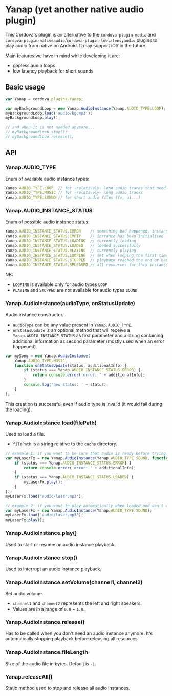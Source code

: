 # Yanap (yet another native audio plugin)

This Cordova's plugin is an alternative to the `cordova-plugin-media` and `cordova-plugin-nativeaudio`/`cordova-plugin-lowlatencyaudio` plugins to play audio from native on Android. It may support iOS in the future.

Main features we have in mind while developing it are:
- gapless audio loops
- low latency playback for short sounds

## Basic usage

```javascript
var Yanap = cordova.plugins.Yanap;

var myBackgroundLoop = new Yanap.AudioInstance(Yanap.AUDIO_TYPE.LOOP);
myBackgroundLoop.load('audio/bg.mp3');
myBackgroundLoop.play();

// and when it is not needed anymore...
// myBackgroundLoop.stop();
// myBackgroundLoop.release();
```

## API

### Yanap.AUDIO_TYPE

Enum of available audio instance types:

```javascript
Yanap.AUDIO_TYPE.LOOP  // for -relatively- long audio tracks that need to loop
Yanap.AUDIO_TYPE.MUSIC // for -relatively- long audio tracks
Yanap.AUDIO_TYPE.SOUND // for short audio files (fx, ui...)
```

### Yanap.AUDIO_INSTANCE_STATUS

Enum of possible audio instance status:
```javascript
Yanap.AUDIO_INSTANCE_STATUS.ERROR    // something bad happened, instance cannot be used anymore
Yanap.AUDIO_INSTANCE_STATUS.EMPTY    // instance has been initialised
Yanap.AUDIO_INSTANCE_STATUS.LOADING  // currently loading
Yanap.AUDIO_INSTANCE_STATUS.LOADED   // loaded successfully
Yanap.AUDIO_INSTANCE_STATUS.PLAYING  // currently playing
Yanap.AUDIO_INSTANCE_STATUS.LOOPING  // set when looping the first time and re-triggered at each consecutive loop
Yanap.AUDIO_INSTANCE_STATUS.STOPPED  // playback reached the end or has been manually stopped
Yanap.AUDIO_INSTANCE_STATUS.RELEASED // all resources for this instance have been released
```

NB:
- `LOOPING` is available only for audio types `LOOP`
- `PLAYING` and `STOPPED` are not available for audio types `SOUND`

### Yanap.AudioInstance(audioType, onStatusUpdate)

Audio instance constructor.
- `audioType` can be any value present in `Yanap.AUDIO_TYPE`.
- `onStatusUpdate` is an optional method that will receive a `Yanap.AUDIO_INSTANCE_STATUS` as first parameter and a string containing additional information as second parameter (mostly used when an error happened).

```javascript
var mySong = new Yanap.AudioInstance(
	Yanap.AUDIO_TYPE.MUSIC,
	function onStatusUpdate(status, additionalInfo) {
		if (status === Yanap.AUDIO_INSTANCE_STATUS.ERROR) {
			return console.error('error: ' + additionalInfo);
		}
		console.log('new status: ' + status);
	}
);
```

This creation is successful even if audio type is invalid (it would fail during the loading).

### Yanap.AudioInstance.load(filePath)

Used to load a file.
- `filePath` is a string relative to the `cache` directory.

```javascript
// example 1: if you want to be sure that audio is ready before trying to play it
var myLaserFx = new Yanap.AudioInstance(Yanap.AUDIO_TYPE.SOUND, function (status) {
	if (status === Yanap.AUDIO_INSTANCE_STATUS.ERROR) {
		return console.error('error: ' + additionalInfo);
	}
	if (status === Yanap.AUDIO_INSTANCE_STATUS.LOADED) {
		myLaserFx.play();
	}
});
myLaserFx.load('audio/laser.mp3');

// example 2: if you want to play automatically when loaded and don't care about errors
var myLaserFx = new Yanap.AudioInstance(Yanap.AUDIO_TYPE.SOUND);
myLaserFx.load('audio/laser.mp3');
myLaserFx.play();
```

### Yanap.AudioInstance.play()

Used to start or resume an audio instance playback.

### Yanap.AudioInstance.stop()

Used to interrupt an audio instance playback.

### Yanap.AudioInstance.setVolume(channel1, channel2)

Set audio volume.
- `channel1` and `channel2` represents the left and right speakers.
- Values are in a range of `0.0` ~ `1.0`.

### Yanap.AudioInstance.release()

Has to be called when you don't need an audio instance anymore. It's automatically stopping playback before releasing all resources.

### Yanap.AudioInstance.fileLength

Size of the audio file in bytes. Default is `-1`.

### Yanap.releaseAll()

Static method used to stop and release all audio instances.